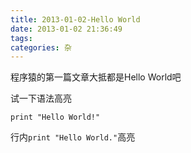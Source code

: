 ```yaml
---
title: 2013-01-02-Hello World
date: 2013-01-02 21:36:49
tags:
categories: 杂
---
```

程序猿的第一篇文章大抵都是Hello World吧

试一下语法高亮
```
print "Hello World!"
```


行内``print "Hello World."``高亮
